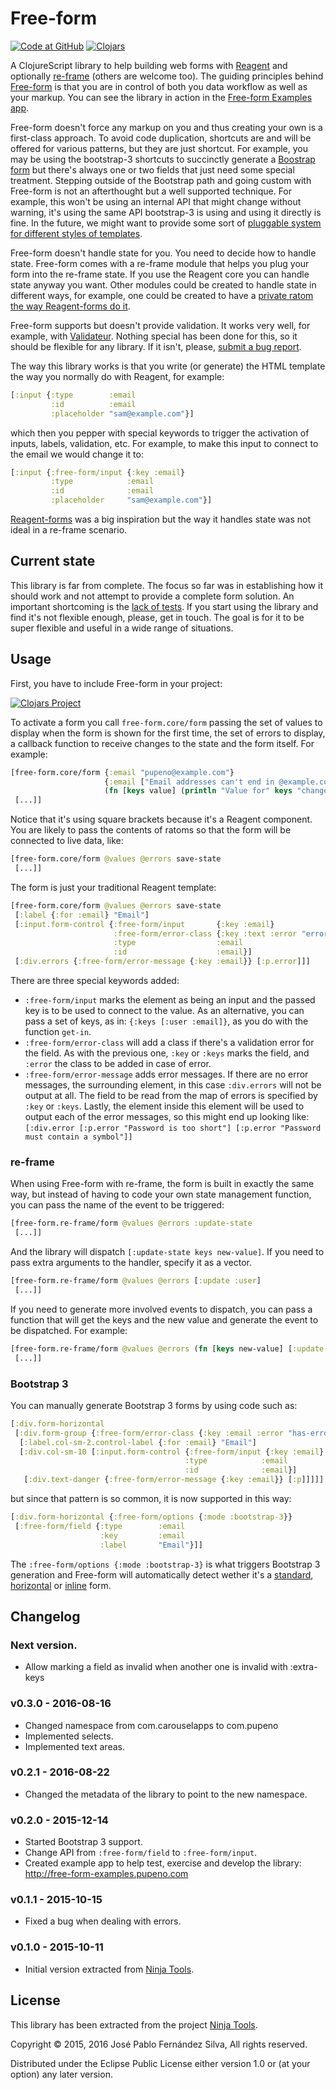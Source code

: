 # Free-form

[![Code at GitHub](https://img.shields.io/badge/code-github-green.svg)](https://github.com/pupeno/free-form)
[![Clojars](https://img.shields.io/clojars/v/com.pupeno/free-form.svg)](https://clojars.org/com.pupeno/free-form)

A ClojureScript library to help building web forms with [Reagent](https://reagent-project.github.io/) and optionally
[re-frame](https://github.com/Day8/re-frame) (others are welcome too). The guiding principles behind [Free-form](https://github.com/pupeno/free-form)
is that you are in control of both you data workflow as well as your markup. You can see the library in action in the
[Free-form Examples app](http://free-form-examples.pupeno.com).

Free-form doesn't force any markup on you and thus creating your own is a first-class approach. To avoid code
duplication, shortcuts are and will be offered for various patterns, but they are just shortcut. For example, you may be
using the bootstrap-3 shortcuts to succinctly generate a [Boostrap form](http://getbootstrap.com/css/#forms) but there's
always one or two fields that just need some special treatment. Stepping outside of the Bootstrap path and going custom
with Free-form is not an afterthought but a well supported technique. For example, this won't be using an internal API
that might change without warning, it's using the same API bootstrap-3 is using and using it directly is fine. In the
future, we might want to provide some sort of [pluggable system for different styles of templates](https://github.com/pupeno/free-form/issues/2).

Free-form doesn't handle state for you. You need to decide how to handle state. Free-form comes with a re-frame module
that helps you plug your form into the re-frame state. If you use the Reagent core you can handle state anyway you want.
Other modules could be created to handle state in different ways, for example, one could be created to have a
[private ratom the way Reagent-forms do it](https://github.com/pupeno/free-form/issues/1).

Free-form supports but doesn't provide validation. It works very well, for example, with [Validateur](http://clojurevalidations.info/).
Nothing special has been done for this, so it should be flexible for any library. If it isn't, please,
[submit a bug report](https://github.com/pupeno/free-form/issues/new).

The way this library works is that you write (or generate) the HTML template the way you normally do with Reagent, for
example:

```clojure
[:input {:type        :email
         :id          :email
         :placeholder "sam@example.com"}]
```

which then you pepper with special keywords to trigger the activation of inputs, labels, validation, etc. For example,
to make this input to connect to the email we would change it to:

```clojure
[:input {:free-form/input {:key :email}
         :type            :email
         :id              :email
         :placeholder     "sam@example.com"}]
```

[Reagent-forms](https://github.com/reagent-project/reagent-forms) was a big inspiration but the way it handles state was
not ideal in a re-frame scenario.

## Current state

This library is far from complete. The focus so far was in establishing how it should work and not attempt to provide a
complete form solution. An important shortcoming is the [lack of tests](https://github.com/pupeno/free-form/issues/6).
If you start using the library and find it's not flexible enough, please, get in touch. The goal is for it to be super
flexible and useful in a wide range of situations.

## Usage

First, you have to include Free-form in your project:

[![Clojars Project](http://clojars.org/com.pupeno/free-form/latest-version.svg)](http://clojars.org/com.pupeno/free-form)

To activate a form you call ```free-form.core/form``` passing the set of values to display when the form is shown for
the first time, the set of errors to display, a callback function to receive changes to the state and the form itself.
For example:

```clojure
[free-form.core/form {:email "pupeno@example.com"}
                     {:email ["Email addresses can't end in @example.com"]}
                     (fn [keys value] (println "Value for" keys "changed to" value))
 [...]]
```

Notice that it's using square brackets because it's a Reagent component. You are likely to pass the contents of ratoms
so that the form will be connected to live data, like:

```clojure
[free-form.core/form @values @errors save-state
 [...]]
```

The form is just your traditional Reagent template:

```clojure
[free-form.core/form @values @errors save-state
 [:label {:for :email} "Email"]
 [:input.form-control {:free-form/input       {:key :email}
                       :free-form/error-class {:key :text :error "error"}
                       :type                  :email
                       :id                    :email}]
 [:div.errors {:free-form/error-message {:key :email}} [:p.error]]]
```

There are three special keywords added:
* ```:free-form/input``` marks the element as being an input and the passed key is to be used to connect to the value. As an alternative, you can pass a set of keys, as in: ```{:keys [:user :email]}```, as you do with the function ```get-in```.
* ```:free-form/error-class``` will add a class if there's a validation error for the field. As with the previous one,  ```:key``` or ```:keys``` marks the field, and ```:error``` the class to be added in case of error.
* ```:free-form/error-message``` adds error messages. If there are no error messages, the surrounding element, in this case ```:div.errors``` will not be output at all. The field to be read from the map of errors is specified by  ```:key``` or ```:keys```. Lastly, the element inside this element will be used to output each of the error messages, so this might end up looking like: ```[:div.error [:p.error "Password is too short"] [:p.error "Password must contain a symbol"]]```

### re-frame

When using Free-form with re-frame, the form is built in exactly the same way, but instead of having to code your own
state management function, you can pass the name of the event to be triggered:

```clojure
[free-form.re-frame/form @values @errors :update-state
 [...]]
```

And the library will dispatch ```[:update-state keys new-value]```. If you need to pass extra arguments to the handler,
specify it as a vector.

```clojure
[free-form.re-frame/form @values @errors [:update :user]
 [...]]
```

If you need to generate more involved events to
dispatch, you can pass a function that will get the keys and the new value and generate the event to be dispatched. For
example:

```clojure
[free-form.re-frame/form @values @errors (fn [keys new-value] [:update :user keys new-value])
 [...]]
```

### Bootstrap 3

You can manually generate Bootstrap 3 forms by using code such as:

```clojure
[:div.form-horizontal
 [:div.form-group {:free-form/error-class {:key :email :error "has-error"}}
  [:label.col-sm-2.control-label {:for :email} "Email"]
  [:div.col-sm-10 [:input.form-control {:free-form/input {:key :email}
                                       :type            :email
                                       :id              :email}]
   [:div.text-danger {:free-form/error-message {:key :email}} [:p]]]]]
````

but since that pattern is so common, it is now supported in this way:

```clojure
[:div.form-horizontal {:free-form/options {:mode :bootstrap-3}}
 [:free-form/field {:type        :email
                    :key         :email
                    :label       "Email"}]]
````

The ```:free-form/options {:mode :bootstrap-3}``` is what triggers Bootstrap 3 generation and Free-form will
automatically detect wether it's a [standard](http://free-form-examples.pupeno.com/reagent/bootstrap-3), [horizontal](http://free-form-examples.pupeno.com/reagent/bootstrap-3-horizontal)
or [inline](http://free-form-examples.pupeno.com/reagent/bootstrap-3-inline) form.

## Changelog

### Next version.
- Allow marking a field as invalid when another one is invalid with :extra-keys

### v0.3.0 - 2016-08-16
- Changed namespace from com.carouselapps to com.pupeno
- Implemented selects.
- Implemented text areas.

### v0.2.1 - 2016-08-22
- Changed the metadata of the library to point to the new namespace.

### v0.2.0 - 2015-12-14
- Started Bootstrap 3 support.
- Change API from ```:free-form/field``` to ```:free-form/input```.
- Created example app to help test, exercise and develop the library: http://free-form-examples.pupeno.com

### v0.1.1 - 2015-10-15
- Fixed a bug when dealing with errors.

### v0.1.0 - 2015-10-11
- Initial version extracted from [Ninja Tools](http://tools.screensaver.ninja).

## License

This library has been extracted from the project [Ninja Tools](http://tools.screensaver.ninja).

Copyright © 2015, 2016 José Pablo Fernández Silva, All rights reserved.

Distributed under the Eclipse Public License either version 1.0 or (at your option) any later version.
